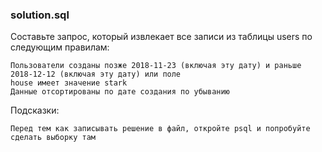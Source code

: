 ### solution.sql

Составьте запрос, который извлекает все записи из таблицы users по следующим правилам:

    Пользователи созданы позже 2018-11-23 (включая эту дату) и раньше 2018-12-12 (включая эту дату) или поле
    house имеет значение stark
    Данные отсортированы по дате создания по убыванию

Подсказки:

    Перед тем как записывать решение в файл, откройте psql и попробуйте сделать выборку там

